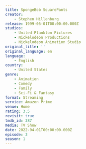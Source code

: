 ```yaml
---
title: SpongeBob SquarePants
creator:
    - Stephen Hillenburg
release: 1999-05-01T00:00:00.000Z
studios:
    - United Plankton Pictures
    - Nickelodeon Productions
    - Nickelodeon Animation Studio
original_title: ''
original_language: en
language:
    - English
country:
    - United States
genre:
    - Animation
    - Comedy
    - Family
    - Sci-Fi & Fantasy
format: Streaming
service: Amazon Prime
venue: Home
rating: 3.5
revisit: true
tmdb_id: 387
media: TV Show
date: 2022-04-01T00:00:00.000Z
episode: 3
season: 1
---
```

